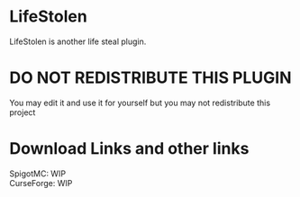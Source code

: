 # LifeStolen

LifeStolen is another life steal plugin.

# DO NOT REDISTRIBUTE THIS PLUGIN

You may edit it and use it for yourself but you may not redistribute this project


# Download Links and other links

SpigotMC: WIP\
CurseForge: WIP
